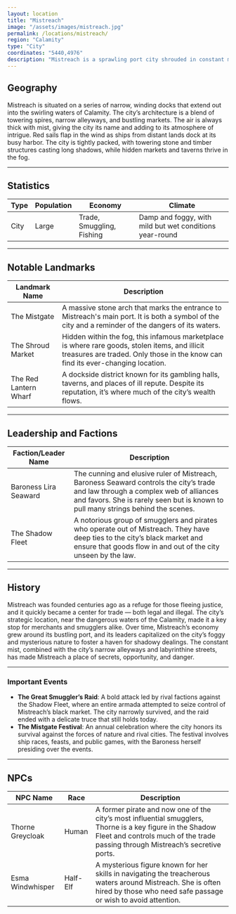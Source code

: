 ```yaml
---
layout: location
title: "Mistreach"
image: "/assets/images/mistreach.jpg"
permalink: /locations/mistreach/
region: "Calamity"
type: "City"
coordinates: "5440,4976"
description: "Mistreach is a sprawling port city shrouded in constant mist. Its intricate network of docks and towering buildings rise from the fog, while ships from across the realm dock in its treacherous waters. The city is known for its vibrant trade, shadowy dealings, and the ever-present scent of salt and smoke."
---
```


## Geography

Mistreach is situated on a series of narrow, winding docks that extend out into the swirling waters of Calamity. The city’s architecture is a blend of towering spires, narrow alleyways, and bustling markets. The air is always thick with mist, giving the city its name and adding to its atmosphere of intrigue. Red sails flap in the wind as ships from distant lands dock at its busy harbor. The city is tightly packed, with towering stone and timber structures casting long shadows, while hidden markets and taverns thrive in the fog.

---

## Statistics

| Type               | Population | Economy                     | Climate                     |
|--------------------|------------|-----------------------------|-----------------------------|
| City | Large      | Trade, Smuggling, Fishing     | Damp and foggy, with mild but wet conditions year-round |

---

## Notable Landmarks

| Landmark Name          | Description                                                                                     |
|------------------------|-------------------------------------------------------------------------------------------------|
| The Mistgate            | A massive stone arch that marks the entrance to Mistreach's main port. It is both a symbol of the city and a reminder of the dangers of its waters. |
| The Shroud Market        | Hidden within the fog, this infamous marketplace is where rare goods, stolen items, and illicit treasures are traded. Only those in the know can find its ever-changing location. |
| The Red Lantern Wharf    | A dockside district known for its gambling halls, taverns, and places of ill repute. Despite its reputation, it’s where much of the city’s wealth flows. |

---

## Leadership and Factions

| Faction/Leader Name       | Description                                                                                     |
|---------------------------|-------------------------------------------------------------------------------------------------|
| Baroness Lira Seaward      | The cunning and elusive ruler of Mistreach, Baroness Seaward controls the city’s trade and law through a complex web of alliances and favors. She is rarely seen but is known to pull many strings behind the scenes. |
| The Shadow Fleet           | A notorious group of smugglers and pirates who operate out of Mistreach. They have deep ties to the city’s black market and ensure that goods flow in and out of the city unseen by the law. |

---

## History

Mistreach was founded centuries ago as a refuge for those fleeing justice, and it quickly became a center for trade — both legal and illegal. The city’s strategic location, near the dangerous waters of the Calamity, made it a key stop for merchants and smugglers alike. Over time, Mistreach’s economy grew around its bustling port, and its leaders capitalized on the city’s foggy and mysterious nature to foster a haven for shadowy dealings. The constant mist, combined with the city’s narrow alleyways and labyrinthine streets, has made Mistreach a place of secrets, opportunity, and danger.

---

### Important Events

- **The Great Smuggler’s Raid**: A bold attack led by rival factions against the Shadow Fleet, where an entire armada attempted to seize control of Mistreach’s black market. The city narrowly survived, and the raid ended with a delicate truce that still holds today.
- **The Mistgate Festival**: An annual celebration where the city honors its survival against the forces of nature and rival cities. The festival involves ship races, feasts, and public games, with the Baroness herself presiding over the events.

---

## NPCs

| NPC Name                | Race     | Description                                           |
|-------------------------|----------|-------------------------------------------------------|
| Thorne Greycloak         | Human    | A former pirate and now one of the city’s most influential smugglers, Thorne is a key figure in the Shadow Fleet and controls much of the trade passing through Mistreach’s secretive ports. |
| Esma Windwhisper         | Half-Elf | A mysterious figure known for her skills in navigating the treacherous waters around Mistreach. She is often hired by those who need safe passage or wish to avoid attention. |
